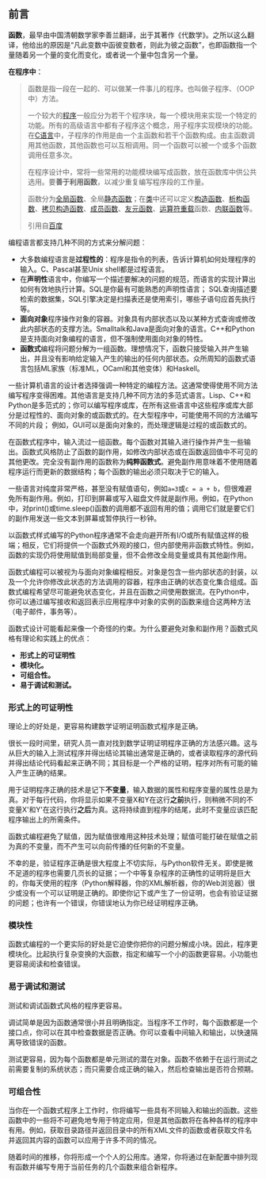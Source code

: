 

## 前言

​    **函数**，最早由中国清朝数学家李善兰翻译，出于其著作《代数学》。之所以这么翻译，他给出的原因是“凡此变数中函彼变数者，则此为彼之函数”，也即函数指一个量随着另一个量的变化而变化，或者说一个量中包含另一个量。

**在程序中**：

> 函数是指一段在一起的、可以做某一件事儿的程序。也叫做子程序、（OOP中）方法。
>
> 一个较大的[程序](https://baike.baidu.com/item/程序/13831935)一般应分为若干个程序块，每一个模块用来实现一个特定的功能。所有的高级语言中都有子程序这个概念，用子程序实现模块的功能。在[C语言](https://baike.baidu.com/item/C语言)中，子程序的作用是由一个主函数和若干个函数构成。由主函数调用其他函数，其他函数也可以互相调用。同一个函数可以被一个或多个函数调用任意多次。
>
> 在程序设计中，常将一些常用的功能模块编写成函数，放在函数库中供公共选用。要**善于利用函数**，以减少重复编写程序段的工作量。
>
> 函数分为[全局函数](https://baike.baidu.com/item/全局函数/10185428)、全局[静态函数](https://baike.baidu.com/item/静态函数/5644260)；在[类](https://baike.baidu.com/item/类/6824577)中还可以定义[构造函数](https://baike.baidu.com/item/构造函数/7478717)、[析构函数](https://baike.baidu.com/item/析构函数/9483718)、[拷贝构造函数](https://baike.baidu.com/item/拷贝构造函数/9344013)、[成员函数](https://baike.baidu.com/item/成员函数/2440706)、[友元函数](https://baike.baidu.com/item/友元函数/9569177)、[运算符重载](https://baike.baidu.com/item/运算符重载/2109844)函数、[内联函数](https://baike.baidu.com/item/内联函数/9567625)等。
>
> 引用自[百度]([https://baike.baidu.com/item/%E5%87%BD%E6%95%B0/18686609](https://baike.baidu.com/item/函数/18686609))



编程语言都支持几种不同的方式来分解问题︰

- 大多数编程语言是**过程性的**：程序是指令的列表，告诉计算机如何处理程序的输入。C、Pascal甚至Unix shell都是过程语言。
- 在**声明性**语言中，你编写一个描述要解决的问题的规范，而语言的实现计算出如何有效地执行计算。SQL是你最有可能熟悉的声明性语言； SQL查询描述要检索的数据集，SQL引擎决定是扫描表还是使用索引，哪些子语句应首先执行等。
- **面向对象**程序操作对象的容器。对象具有内部状态以及以某种方式查询或修改此内部状态的支撑方法。Smalltalk和Java是面向对象的语言。C++和Python是支持面向对象编程的语言，但不强制使用面向对象的特性。
- **函数式**编程将问题分解为一组函数。理想情况下，函数只接受输入并产生输出，并且没有影响给定输入产生的输出的任何内部状态。众所周知的函数式语言包括ML家族（标准ML，OCaml和其他变体）和Haskell。

一些计算机语言的设计者选择强调一种特定的编程方法。这通常使得使用不同方法编写程序变得困难。其他语言是支持几种不同方法的多范式语言。Lisp、C++和Python是多范式的；你可以编写程序或库，在所有这些语言中这些程序或库大部分是过程性的、面向对象的或函数式的。在大型程序中，可能使用不同的方法编写不同的片段； 例如，GUI可以是面向对象的，而处理逻辑是过程的或函数式的。

在函数式程序中，输入流过一组函数。每个函数对其输入进行操作并产生一些输出。函数式风格防止了函数的副作用，如修改内部状态或在函数返回值中不可见的其他更改。完全没有副作用的函数称为**纯粹函数式**。避免副作用意味着不使用随着程序运行而更新的数据结构；每个函数的输出必须只取决于它的输入。

一些语言对纯度非常严格，甚至没有赋值语句，例如`a=3`或`c = a + b`，但很难避免所有副作用。例如，打印到屏幕或写入磁盘文件就是副作用。例如，在Python中，对print()或time.sleep()函数的调用都不返回有用的值；调用它们就是要它们的副作用发送一些文本到屏幕或暂停执行一秒钟。

以函数式样式编写的Python程序通常不会走向避开所有I/O或所有赋值这样的极端；相反，它们将提供一个函数式外观的接口，但内部使用非函数式特性。例如，函数的实现仍将使用赋值到局部变量，但不会修改全局变量或具有其他副作用。

函数式编程可以被视为与面向对象编程相反。对象是包含一些内部状态的封装，以及一个允许你修改此状态的方法调用的容器，程序由正确的状态变化集合组成。函数式编程希望尽可能避免状态变化，并且在函数之间使用数据流。在Python中，你可以通过编写接收和返回表示应用程序中对象的实例的函数来组合这两种方法（电子邮件，事务等）。

函数式设计可能看起来像一个奇怪的约束。为什么要避免对象和副作用？函数式风格有理论和实践上的优点：

- **形式上的可证明性**
- **模块化。**
- **可组合性。**
- **易于调试和测试。**



### 形式上的可证明性

理论上的好处是，更容易构建数学证明证明函数式程序是正确。

很长一段时间里，研究人员一直对找到数学证明证明程序正确的方法感兴趣。这与从巨大的输入上测试程序并得出结论其输出通常是正确的，或者读取程序的源代码并得出结论代码看起来正确不同；其目标是一个严格的证明，程序对所有可能的输入产生正确的结果。

用于证明程序正确的技术是记下**不变量**，输入数据的属性和程序变量的属性总是为真。对于每行代码，你将显示如果不变量X和Y在这行**之前**执行，则稍微不同的不变量X'和Y'在这行执行**之后**为真。这将持续直到程序的结尾，此时不变量应该匹配程序输出上的所需条件。

函数式编程避免了赋值，因为赋值很难用这种技术处理；赋值可能打破在赋值之前为真的不变量，而不产生可以向前传播的任何新的不变量。

不幸的是，验证程序正确是很大程度上不切实际，与Python软件无关。即使是微不足道的程序也需要几页长的证据；一个中等复杂程序的正确性的证明将是巨大的，你每天使用的程序（Python解释器，你的XML解析器，你的Web浏览器）很少或没有一个可以证明是正确的。即使你记下或产生了一份证明，也会有验证证据的问题；也许有一个错误，你错误地认为你已经证明程序正确。

### 模块性

函数式编程的一个更实际的好处是它迫使你把你的问题分解成小块。因此，程序更模块化。比起执行复杂变换的大函数，指定和编写一个小的函数更容易。小功能也更容易阅读和检查错误。

### 易于调试和测试

测试和调试函数式风格的程序更容易。

调试简单是因为函数通常很小并且明确指定。当程序不工作时，每个函数都是一个接口点，你可以在其中检查数据是否正确。你可以查看中间输入和输出，以快速隔离导致错误的函数。

测试更容易，因为每个函数都是单元测试的潜在对象。函数不依赖于在运行测试之前需要复制的系统状态；而只需要合成正确的输入，然后检查输出是否符合预期。

### 可组合性

当你在一个函数式程序上工作时，你将编写一些具有不同输入和输出的函数。这些函数中的一些将不可避免地专用于特定应用，但是其他函数将在各种各样的程序中有用。例如，获取目录路径并返回目录中的所有XML文件的函数或者获取文件名并返回其内容的函数可以应用于许多不同的情况。

随着时间的推移，你将形成一个个人的公用库。通常，你将通过在新配置中排列现有函数并编写专用于当前任务的几个函数来组合新程序。





